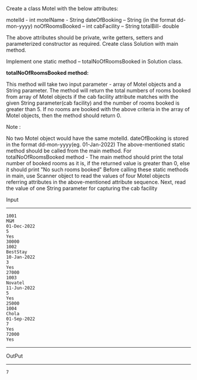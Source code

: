 Create a class Motel with the below attributes:

motelId - int
motelName - String
dateOfBooking – String (in the format dd-mon-yyyy)
noOfRoomsBooked – int
cabFacility – String
totalBill- double


The above attributes should be private, write getters, setters and parameterized constructor as
required.
Create class Solution with main method.

Implement one static method – totalNoOfRoomsBooked in Solution class.

**totalNoOfRoomsBooked method:**

This method will take two input parameter - array of Motel objects and a String parameter.
The method will return the total numbers of rooms booked from array of Motel objects if the cab facility
attribute matches with the given String parameter(cab facility) and the number of rooms booked is
greater than 5.
If no rooms are booked with the above criteria in the array of Motel objects, then the method should
return 0.

Note :

No two Motel object would have the same motelId.
dateOfBooking is stored in the format dd-mon-yyyy(eg. 01-Jan-2022)
The above-mentioned static method should be called from the main method.
For totalNoOfRoomsBooked method - The main method should print the total number of booked rooms
as it is, if the returned value is greater than 0, else it
should print "No such rooms booked"
Before calling these static methods in main, use Scanner object to read the values of four Motel objects
referring attributes in the above-mentioned attribute sequence.
Next, read the value of one String parameter for capturing the cab facility

Input
___________
    1001
    M&M
    01-Dec-2022
    5
    Yes
    30000
    1002
    BestStay
    10-Jan-2022
    3
    Yes
    27000
    1003
    Novatel
    11-Jun-2022
    5
    Yes
    25000
    1004
    Chola
    01-Sep-2022
    7
    Yes
    72000
    Yes
___________
OutPut
___________
    7